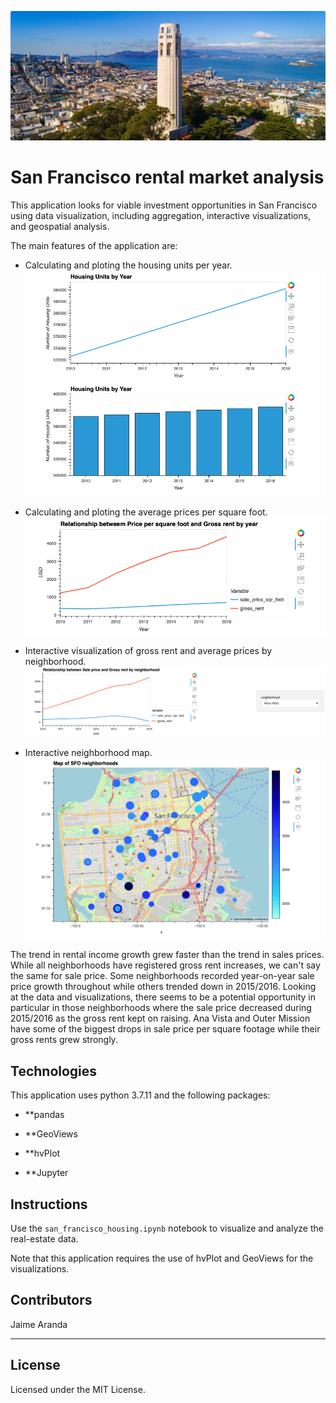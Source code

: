 ![SFO rental market analysis](Images/SFO_pic.png)

# San Francisco rental market analysis 

This application looks for viable investment opportunities in San Francisco using data visualization, including aggregation, interactive visualizations, and geospatial analysis. 

The main features of the application are:

* Calculating and ploting the housing units per year.
![housing units per year](Images/houseing_units_plot.png)

* Calculating and ploting the average prices per square foot.
![square foot per year](Images/square_foot_gross_rent_plot.png)

* Interactive visualization of gross rent and average prices by neighborhood.
![Interactive visualization per neighborhood](Images/neighborhood_hvplot.png)

* Interactive neighborhood map.
![neighborhood map](Images/neighborhood_map.png)

The trend in rental income growth grew faster than the trend in sales prices. While all neighborhoods have registered gross rent increases, we can't say the same for sale price. Some neighborhoods recorded year-on-year sale price growth throughout while others trended down in 2015/2016. Looking at the data and visualizations, there seems to be a potential opportunity in particular in those neighborhoods where the sale price decreased during 2015/2016 as the gross rent kept on raising. Ana Vista and Outer Mission have some of the biggest drops in sale price per square footage while their gross rents grew strongly.

## Technologies

This application uses python 3.7.11 and the following packages:

* **pandas

* **GeoViews

* **hvPlot

* **Jupyter 

## Instructions

Use the `san_francisco_housing.ipynb` notebook to visualize and analyze the real-estate data.

Note that this application requires the use of hvPlot and GeoViews for the visualizations.

## Contributors

Jaime Aranda


---

## License

Licensed under the MIT License.

